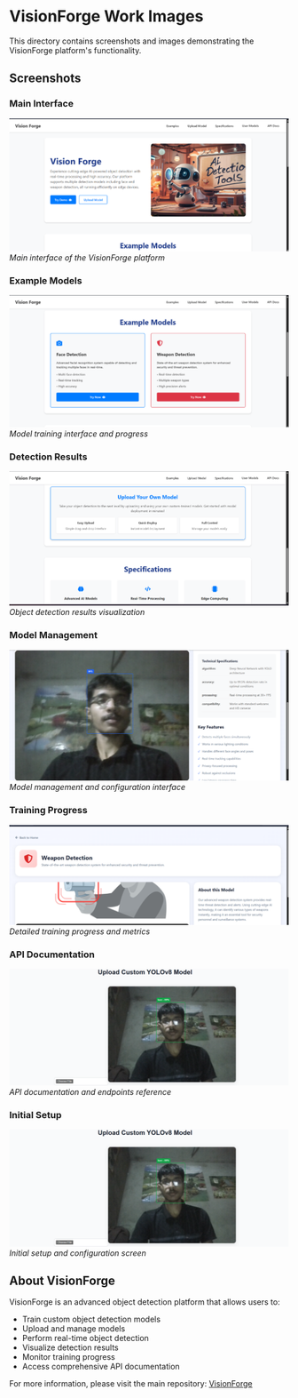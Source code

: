 # VisionForge Work Images

This directory contains screenshots and images demonstrating the VisionForge platform's functionality.

## Screenshots

### Main Interface
![Main Interface](Work_images/Screenshot%202025-06-04%20231722.png)
*Main interface of the VisionForge platform*

### Example Models
![Model Training](Work_images/Screenshot%202025-06-04%20231731.png)
*Model training interface and progress*

### Detection Results
![Detection Results](Work_images/Screenshot%202025-06-04%20231743.png)
*Object detection results visualization*

### Model Management
![Model Management](Work_images/Screenshot%202025-06-04%20231848.png)
*Model management and configuration interface*

### Training Progress
![Training Progress](Work_images/Screenshot%202025-06-04%20231903.png)
*Detailed training progress and metrics*

### API Documentation
![API Documentation](Work_images/Screenshot%202025-06-04%20223722.png)
*API documentation and endpoints reference*

### Initial Setup
![Initial Setup](Work_images/Screenshot%202025-06-04%20223722.png)
*Initial setup and configuration screen*

## About VisionForge

VisionForge is an advanced object detection platform that allows users to:
- Train custom object detection models
- Upload and manage models
- Perform real-time object detection
- Visualize detection results
- Monitor training progress
- Access comprehensive API documentation

For more information, please visit the main repository: [VisionForge](https://github.com/vansh132/VisionForge) 